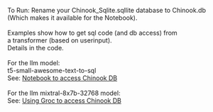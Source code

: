 To Run: Rename your Chinook_Sqlite.sqllite database to Chinook.db<br>
(Which makes it available for the Notebook).<br>
<br>
Examples show how to get sql code (and db access) from<br> 
a transformer (based on userinput).<br>
Details in the code. <br>
<br>
For the llm model: <br>t5-small-awesome-text-to-sql<br>
See: <a href="AccessDbFromLangchain.ipynb">Notebook to access Chinook DB</a><br>
<br>
For the llm mixtral-8x7b-32768 model:<br>
See: <a href="GroqChatLlm.ipynb">Using Groc to access Chinook DB</a><br>

